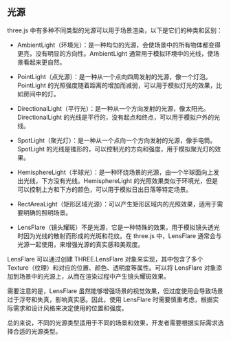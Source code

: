 ## 光源

three.js 中有多种不同类型的光源可以用于场景渲染，以下是它们的种类和区别：

-   AmbientLight（环境光）：是一种均匀的光源，会使场景中的所有物体都变得更亮，没有明显的方向性。AmbientLight 通常用于模拟环境中的光线，使场景看起来更自然。

-   PointLight（点光源）：是一种从一个点向四周发射的光源，像一个灯泡。PointLight 的光照强度随着距离的增加而减弱，可以用于模拟灯光的效果，比如房间中的灯。

-   DirectionalLight（平行光）：是一种从一个方向发射的光源，像太阳光。DirectionalLight 的光线是平行的，没有起点和终点，可以用于模拟户外的光线。

-   SpotLight（聚光灯）：是一种从一个点向一个方向发射的光源，像手电筒。SpotLight 的光线是锥形的，可以控制光的方向和强度，用于模拟聚光灯的效果。

-   HemisphereLight（半球光）：是一种环绕场景的光源，由一个半球面向上发出光线，下方没有光线。HemisphereLight 的光照效果类似于环境光，但是可以控制上方和下方的颜色，可以用于模拟日出日落等特定场景。

-   RectAreaLight（矩形区域光源）：可以产生矩形区域内的光照效果，适用于需要明确的照明场景。
-   LensFlare（镜头耀斑）不是光源，它是一种特殊的效果，用于模拟镜头透光时因为光线的散射而形成的光斑和花纹。在 three.js 中，LensFlare 通常会与光源一起使用，来增强光源的真实感和美观度。

LensFlare 可以通过创建 THREE.LensFlare 对象来实现，其中包含了多个 Texture（纹理）和对应的位置、颜色、透明度等属性。可以将 LensFlare 对象添加到场景中的光源上，从而在渲染过程中产生镜头耀斑效果。

需要注意的是，LensFlare 虽然能够增强场景的视觉效果，但过度使用会导致场景过于浮夸和失真，影响真实感。因此，使用 LensFlare 时需要慎重考虑，根据实际需求和设计风格来决定使用的位置和强度。

总的来说，不同的光源类型适用于不同的场景和效果，开发者需要根据实际需求选择合适的光源类型。
